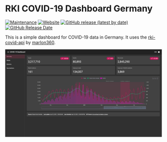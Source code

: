 # RKI COVID-19 Dashboard Germany

[![Maintenance](https://img.shields.io/maintenance/yes/2021?style=flat-square)](https://github.com/beyerleinf/rki-covid-dashboard)
[![Website](https://img.shields.io/website?style=flat-square&url=https%3A%2F%2Fcovid.beyerleinf.de)](https://covid.beyerleinf.de)
[![GitHub release (latest by date)](https://img.shields.io/github/v/release/beyerleinf/rki-covid-dashboard?style=flat-square)](https://github.com/beyerleinf/rki-covid-dashboard/releases)
[![GitHub Release Date](https://img.shields.io/github/release-date/beyerleinf/rki-covid-dashboard?style=flat-square)](https://github.com/beyerleinf/rki-covid-dashboard/releases)

This is a simple dashboard for COVID-19 data in Germany. It uses the [rki-covid-api](https://github.com/marlon360/rki-covid-api) by [marlon360](https://github.com/marlon360).

![Screenshot](docs/img/screenshot.png)
